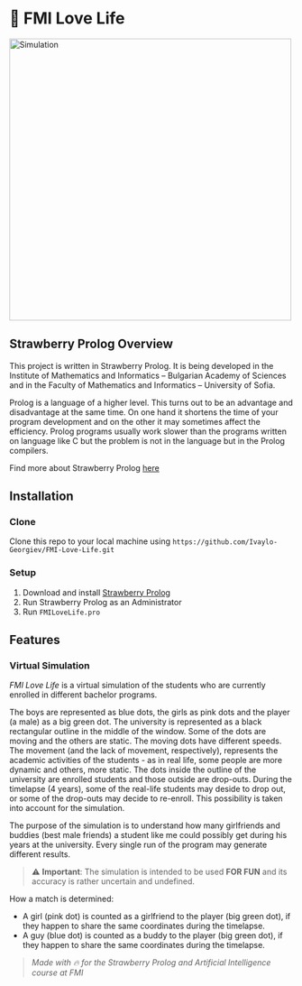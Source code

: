 # 🍓 FMI Love Life

<img alt="Simulation" src="https://github.com/Ivaylo-Georgiev/FMI-Love-Life/blob/master/simulation.gif" width="500">

## Strawberry Prolog Overview

This project is written in Strawberry Prolog. It is being developed in the Institute of Mathematics and Informatics – Bulgarian Academy of Sciences and in the Faculty of Mathematics and Informatics – University of Sofia.

Prolog is a language of a higher level. This turns out to be an advantage and disadvantage at the same time. On one hand it shortens the time of your program development and on the other it may sometimes affect the efficiency. Prolog programs usually work slower than the programs written on language like C but the problem is not in the language but in the Prolog compilers.  

Find more about Strawberry Prolog [here](http://www.dobrev.com/index.html)

## Installation

### Clone

Clone this repo to your local machine using `https://github.com/Ivaylo-Georgiev/FMI-Love-Life.git`  

### Setup

 1. Download and install [Strawberry Prolog](http://www.dobrev.com/download.html)
 2. Run Strawberry Prolog as an Administrator  
 3. Run `FMILoveLife.pro`
 
## Features
 
### Virtual Simulation
 
_FMI Love Life_ is a virtual simulation of the students who are currently enrolled in different bachelor programs.  
 
The boys are represented as blue dots, the girls as pink dots and the player (a male) as a big green dot. The university is represented as a black rectangular outline in the middle of the window. Some of the dots are moving and the others are static. The moving dots have different speeds. The movement (and the lack of movement, respectively), represents the academic activities of the students - as in real life, some people are more dynamic and others, more static. The dots inside the outline of the university are enrolled students and those outside are drop-outs. During the timelapse (4 years), some of the real-life students may deside to drop out, or some of the drop-outs may decide to re-enroll. This possibility is taken into account for the simulation.

The purpose of the simulation is to understand how many girlfriends and buddies (best male friends) a student like me could possibly get during his years at the university. Every single run of the program may generate different results. 

> ⚠️ **Important**: The simulation is intended to be used **FOR FUN** and its accuracy is rather uncertain and undefined.

How a match is determined:  
 * A girl (pink dot) is counted as a girlfriend to the player (big green dot), if they happen to share the same coordinates during the timelapse. 
 * A guy (blue dot)  is counted as a buddy to the player (big green dot), if they happen to share the same coordinates during the timelapse.
 
 > _Made with 🔥 for the Strawberry Prolog and Artificial Intelligence course at FMI_
